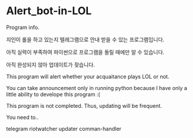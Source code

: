 # Alert_bot-in-LOL

Program info.

지인이 롤을 하고 있는지 텔레그램으로 안내 받을 수 있는 프로그램입니다.

아직 실력이 부족하여 파이썬으로 프로그램을 돌릴 때에만 알 수 있습니다.

아직 완성되지 않아 업데이트가 잦습니다.

This program will alert whether your acquaitance plays LOL or not.

You can take announcement only in running python because I have only a little ability to develope this program :(

This program is not completed. Thus, updating will be frequent.


You need to..

telegram
riotwatcher
updater
comman-handler

